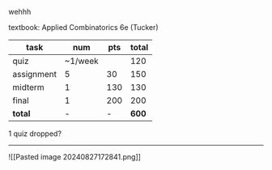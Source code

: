 wehhh

textbook: Applied Combinatorics 6e (Tucker)

| task       | num     | pts | total   |
| ---------- | ------- | --- | ------- |
| quiz       | ~1/week |     | 120     |
| assignment | 5       | 30  | 150     |
| midterm    | 1       | 130 | 130     |
| final      | 1       | 200 | 200     |
| **total**  | -       | -   | **600** |

1 quiz dropped?

---

![[Pasted image 20240827172841.png]]